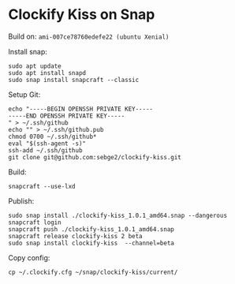 # Clockify Kiss on Snap

Build on: ``ami-007ce78760edefe22 (ubuntu Xenial)``

Install snap:
````
sudo apt update
sudo apt install snapd
sudo snap install snapcraft --classic
````

Setup Git:
````
echo "-----BEGIN OPENSSH PRIVATE KEY-----
-----END OPENSSH PRIVATE KEY-----
" > ~/.ssh/github
echo "" > ~/.ssh/github.pub
chmod 0700 ~/.ssh/github*
eval "$(ssh-agent -s)"
ssh-add ~/.ssh/github
git clone git@github.com:sebge2/clockify-kiss.git
````

Build:
````
snapcraft --use-lxd
````

Publish:
````
sudo snap install ./clockify-kiss_1.0.1_amd64.snap --dangerous
snapcraft login
snapcraft push ./clockify-kiss_1.0.1_amd64.snap
snapcraft release clockify-kiss 2 beta
sudo snap install clockify-kiss  --channel=beta
````

Copy config:
````
cp ~/.clockify.cfg ~/snap/clockify-kiss/current/
````
